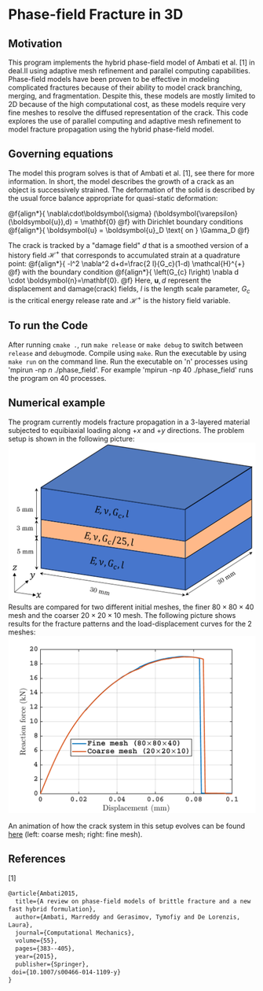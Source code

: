 # Phase-field Fracture in 3D

## Motivation
This program implements the hybrid phase-field model of Ambati et al. [1] in deal.II using adaptive mesh refinement and parallel computing capabilities.
Phase-field models have been proven to be effective in modeling complicated fractures because of their ability to model crack branching, merging, and fragmentation.
Despite this, these models are mostly limited to 2D because of the high computational cost, as these models require very fine meshes to resolve the diffused representation of the crack.
This code explores the use of parallel computing and adaptive mesh refinement to model fracture propagation using the hybrid phase-field model.

## Governing equations

The model this program solves is that of Ambati et al. [1], see there for more information. In short,
the model describes the growth of a crack as an object is successively strained. The deformation
of the solid is described by the usual force balance appropriate for quasi-static deformation:

@f{align*}{
\nabla\cdot\boldsymbol{\sigma}
(\boldsymbol{\varepsilon}(\boldsymbol{u}),d) = \mathbf{0}
@f}
with Dirichlet boundary conditions
@f{align*}{
\boldsymbol{u} = \boldsymbol{u}_D \text{ on  } \Gamma_D
@f}

The crack is tracked by a "damage field" $d$ that is a smoothed version of a history field $\mathcal{H}^{+}$
that corresponds to accumulated strain at a quadrature point:
@f{align*}{
-l^2 \nabla^2 d+d=\frac{2 l}{G_c}(1-d) \mathcal{H}^{+}
@f} with the boundary condition
@f{align*}{
\left(G_{c} l\right) \nabla d \cdot \boldsymbol{n}=\mathbf{0}.
@f}
Here, $\boldsymbol{u}, d$ represent the displacement and damage(crack) fields, $l$ is the length scale parameter, $G_c$ is the critical energy release rate and $\mathcal{H}^{+}$ is the history field variable.

## To run the Code
After running `cmake .`, run `make release` or `make debug` to switch between `release` and `debug`mode. Compile using `make`.
Run the executable by using `make run` on the command line.
Run the executable on 'n' processes using 'mpirun -np $n$ ./phase_field'. For example 'mpirun -np 40 ./phase_field' runs the program on 40 processes.
## Numerical example
The program currently models fracture propagation in a 3-layered material subjected to equibiaxial loading along $+x$ and $+y$ directions. The problem setup is shown in the following picture:
![Setup](./doc/polyhedral_setup.png)
Results are compared for two different initial meshes, the finer $80\times80\times40$ mesh and the coarser $20\times20\times10$ mesh. The following picture shows results for the fracture patterns and the load-displacement curves for the 2 meshes:
![Load displacement curves](./doc/load_displacement_curves.png)

An animation of how the crack system in this setup evolves can be found [here](./doc/polyhedral_cracks.mp4) (left: coarse mesh; right: fine mesh).

## References
[1]
```
@article{Ambati2015,
  title={A review on phase-field models of brittle fracture and a new fast hybrid formulation},
  author={Ambati, Marreddy and Gerasimov, Tymofiy and De Lorenzis, Laura},
  journal={Computational Mechanics},
  volume={55},
  pages={383--405},
  year={2015},
  publisher={Springer},
 doi={10.1007/s00466-014-1109-y} 
}
```
